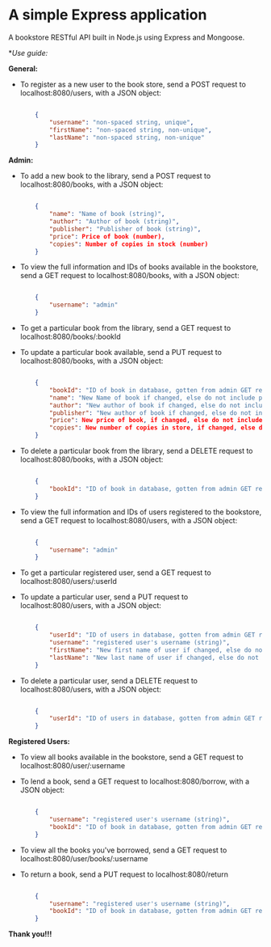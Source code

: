 # A simple Express application

A bookstore RESTful API built in Node.js using Express and Mongoose.

**Use guide:*

**General:**

* To register as a new user to the book store, send a POST request to localhost:8080/users, with a JSON object:

    ``` JSON

        {
            "username": "non-spaced string, unique",
            "firstName": "non-spaced string, non-unique",
            "lastName": "non-spaced string, non-unique"
        }

    ```

**Admin:**

* To add a new book to the library, send a POST request to localhost:8080/books, with a JSON object:

    ``` JSON

        {
            "name": "Name of book (string)",
            "author": "Author of book (string)",
            "publisher": "Publisher of book (string)",
            "price": Price of book (number),
            "copies": Number of copies in stock (number)
        }

    ```

* To view the full information and IDs of books available in the bookstore, send a GET request to localhost:8080/books, with a JSON object:

    ``` JSON

        {
            "username": "admin"
        }

    ```

* To get a particular book from the library, send a GET request to localhost:8080/books/:bookId

* To update a particular book available, send a PUT request to localhost:8080/books, with a JSON object:

    ``` JSON

        {
            "bookId": "ID of book in database, gotten from admin GET request to all books (string)",
            "name": "New Name of book if changed, else do not include property in JSON object (string)",
            "author": "New author of book if changed, else do not include property in JSON object (string)",
            "publisher": "New author of book if changed, else do not include property in JSON object (string)",
            "price": New price of book, if changed, else do not include property in JSON object, (number),
            "copies": New number of copies in store, if changed, else do not include property in JSON object (number),
        }

    ```

* To delete a particular book from the library, send a DELETE request to localhost:8080/books, with a JSON object:

    ``` JSON

        {
            "bookId": "ID of book in database, gotten from admin GET request to all books (string)"
        }

    ```

* To view the full information and IDs of users registered to the bookstore, send a GET request to localhost:8080/users, with a JSON object:

    ``` JSON

        {
            "username": "admin"
        }

    ```

* To get a particular registered user, send a GET request to localhost:8080/users/:userId

* To update a particular user, send a PUT request to localhost:8080/users, with a JSON object:

    ``` JSON

        {
            "userId": "ID of users in database, gotten from admin GET request to all users (string)",
            "username": "registered user's username (string)",
            "firstName": "New first name of user if changed, else do not include property in JSON object (string)",
            "lastName": "New last name of user if changed, else do not include property in JSON object (string)"
        }

    ```

* To delete a particular user, send a DELETE request to localhost:8080/users, with a JSON object:

    ``` JSON

        {
            "userId": "ID of users in database, gotten from admin GET request to all users (string)"
        }

    ```

**Registered Users:**

* To view all books available in the bookstore, send a GET request to localhost:8080/user/:username

* To lend a book, send a GET request to localhost:8080/borrow, with a JSON object:

    ``` JSON

        {
            "username": "registered user's username (string)",
            "bookId": "ID of book in database, gotten from admin GET request to all books (string)"
        }

    ```

* To view all the books you've borrowed, send a GET request to localhost:8080/user/books/:username

* To return a book, send a PUT request to localhost:8080/return

    ``` JSON

        {
            "username": "registered user's username (string)",
            "bookId": "ID of book in database, gotten from admin GET request to all books (string)"
        }

    ```

**Thank you!!!**
